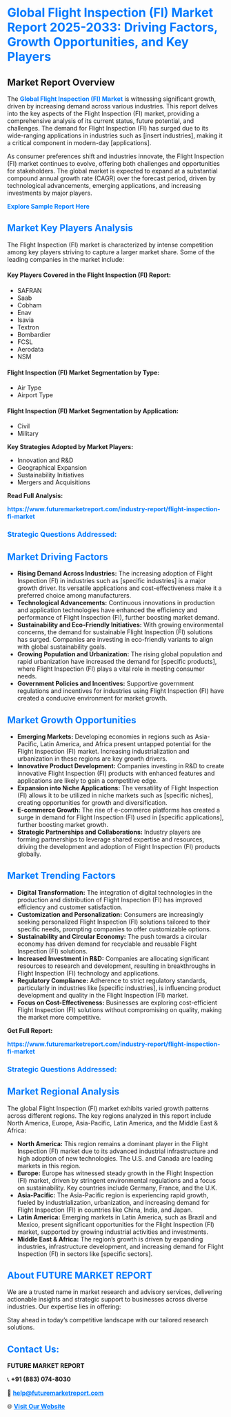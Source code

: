 <h1 style="color: #007BFF;">Global Flight Inspection (FI) Market Report 2025-2033: Driving Factors, Growth Opportunities, and Key Players</h1>

<section id="overview">
<h2>Market Report Overview</h2>
<p>The <a href="https://www.futuremarketreport.com/industry-report/flight-inspection-fi-market" style="color: #007BFF; text-decoration: none;"><strong>Global Flight Inspection (FI) Market</strong></a> is witnessing significant growth, driven by increasing demand across various industries. This report delves into the key aspects of the Flight Inspection (FI) market, providing a comprehensive analysis of its current status, future potential, and challenges. The demand for Flight Inspection (FI) has surged due to its wide-ranging applications in industries such as [insert industries], making it a critical component in modern-day [applications].</p>
<p>As consumer preferences shift and industries innovate, the Flight Inspection (FI) market continues to evolve, offering both challenges and opportunities for stakeholders. The global market is expected to expand at a substantial compound annual growth rate (CAGR) over the forecast period, driven by technological advancements, emerging applications, and increasing investments by major players.</p>
</section>

<section id="overview">
<p><a href="https://www.futuremarketreport.com/request-sample/reportId=26562" style="color: #007BFF; text-decoration: none;"><strong>Explore Sample Report Here</strong></a></p>
</section>

<section id="key-players">
<h2 style="color: #007BFF;">Market Key Players Analysis</h2>
<p>The Flight Inspection (FI) market is characterized by intense competition among key players striving to capture a larger market share. Some of the leading companies in the market include:</p>
<h4>Key Players Covered in the Flight Inspection (FI) Report:</h4>
<ul><li>SAFRAN</li><li>Saab</li><li>Cobham</li><li>Enav</li><li>Isavia</li><li>Textron</li><li>Bombardier</li><li>FCSL</li><li>Aerodata</li><li>NSM</li></ul>
<h4>Flight Inspection (FI) Market Segmentation by Type:</h4>
<ul><li>Air Type</li><li>Airport Type</li></ul>

<h4>Flight Inspection (FI) Market Segmentation by Application:</h4>
<ul><li>Civil</li><li>Military</li></ul>
<p><strong>Key Strategies Adopted by Market Players:</strong></p>
<ul>
<li>Innovation and R&D</li>
<li>Geographical Expansion</li>
<li>Sustainability Initiatives</li>
<li>Mergers and Acquisitions</li>
</ul>
</section>

<section>
<p><strong>Read Full Analysis: </strong></p><a href="https://www.futuremarketreport.com/industry-report/flight-inspection-fi-market" style="color: #007BFF; text-decoration: none;"><strong>https://www.futuremarketreport.com/industry-report/flight-inspection-fi-market</strong></a>
<h3 style="color: #007BFF;">Strategic Questions Addressed:</h3>
</section>

<section id="driving-factors">
<h2 style="color: #007BFF;">Market Driving Factors</h2>
<ul>
<li><strong>Rising Demand Across Industries:</strong> The increasing adoption of Flight Inspection (FI) in industries such as [specific industries] is a major growth driver. Its versatile applications and cost-effectiveness make it a preferred choice among manufacturers.</li>
<li><strong>Technological Advancements:</strong> Continuous innovations in production and application technologies have enhanced the efficiency and performance of Flight Inspection (FI), further boosting market demand.</li>
<li><strong>Sustainability and Eco-Friendly Initiatives:</strong> With growing environmental concerns, the demand for sustainable Flight Inspection (FI) solutions has surged. Companies are investing in eco-friendly variants to align with global sustainability goals.</li>
<li><strong>Growing Population and Urbanization:</strong> The rising global population and rapid urbanization have increased the demand for [specific products], where Flight Inspection (FI) plays a vital role in meeting consumer needs.</li>
<li><strong>Government Policies and Incentives:</strong> Supportive government regulations and incentives for industries using Flight Inspection (FI) have created a conducive environment for market growth.</li>
</ul>
</section>

<section id="growth-opportunities">
<h2 style="color: #007BFF;">Market Growth Opportunities</h2>
<ul>
<li><strong>Emerging Markets:</strong> Developing economies in regions such as Asia-Pacific, Latin America, and Africa present untapped potential for the Flight Inspection (FI) market. Increasing industrialization and urbanization in these regions are key growth drivers.</li>
<li><strong>Innovative Product Development:</strong> Companies investing in R&D to create innovative Flight Inspection (FI) products with enhanced features and applications are likely to gain a competitive edge.</li>
<li><strong>Expansion into Niche Applications:</strong> The versatility of Flight Inspection (FI) allows it to be utilized in niche markets such as [specific niches], creating opportunities for growth and diversification.</li>
<li><strong>E-commerce Growth:</strong> The rise of e-commerce platforms has created a surge in demand for Flight Inspection (FI) used in [specific applications], further boosting market growth.</li>
<li><strong>Strategic Partnerships and Collaborations:</strong> Industry players are forming partnerships to leverage shared expertise and resources, driving the development and adoption of Flight Inspection (FI) products globally.</li>
</ul>
</section>

<section id="trending-factors">
<h2 style="color: #007BFF;">Market Trending Factors</h2>
<ul>
<li><strong>Digital Transformation:</strong> The integration of digital technologies in the production and distribution of Flight Inspection (FI) has improved efficiency and customer satisfaction.</li>
<li><strong>Customization and Personalization:</strong> Consumers are increasingly seeking personalized Flight Inspection (FI) solutions tailored to their specific needs, prompting companies to offer customizable options.</li>
<li><strong>Sustainability and Circular Economy:</strong> The push towards a circular economy has driven demand for recyclable and reusable Flight Inspection (FI) solutions.</li>
<li><strong>Increased Investment in R&D:</strong> Companies are allocating significant resources to research and development, resulting in breakthroughs in Flight Inspection (FI) technology and applications.</li>
<li><strong>Regulatory Compliance:</strong> Adherence to strict regulatory standards, particularly in industries like [specific industries], is influencing product development and quality in the Flight Inspection (FI) market.</li>
<li><strong>Focus on Cost-Effectiveness:</strong> Businesses are exploring cost-efficient Flight Inspection (FI) solutions without compromising on quality, making the market more competitive.</li>
</ul>
</section>

<section>
<p><strong>Get Full Report: </strong></p><a href="https://www.futuremarketreport.com/industry-report/flight-inspection-fi-market" style="color: #007BFF; text-decoration: none;"><strong>https://www.futuremarketreport.com/industry-report/flight-inspection-fi-market</strong></a>
<h3 style="color: #007BFF;">Strategic Questions Addressed:</h3>
</section>


<section id="regional-analysis">
<h2 style="color: #007BFF;">Market Regional Analysis</h2>
<p>The global Flight Inspection (FI) market exhibits varied growth patterns across different regions. The key regions analyzed in this report include North America, Europe, Asia-Pacific, Latin America, and the Middle East & Africa:</p>
<ul>
<li><strong>North America:</strong> This region remains a dominant player in the Flight Inspection (FI) market due to its advanced industrial infrastructure and high adoption of new technologies. The U.S. and Canada are leading markets in this region.</li>
<li><strong>Europe:</strong> Europe has witnessed steady growth in the Flight Inspection (FI) market, driven by stringent environmental regulations and a focus on sustainability. Key countries include Germany, France, and the U.K.</li>
<li><strong>Asia-Pacific:</strong> The Asia-Pacific region is experiencing rapid growth, fueled by industrialization, urbanization, and increasing demand for Flight Inspection (FI) in countries like China, India, and Japan.</li>
<li><strong>Latin America:</strong> Emerging markets in Latin America, such as Brazil and Mexico, present significant opportunities for the Flight Inspection (FI) market, supported by growing industrial activities and investments.</li>
<li><strong>Middle East & Africa:</strong> The region’s growth is driven by expanding industries, infrastructure development, and increasing demand for Flight Inspection (FI) in sectors like [specific sectors].</li>
</ul>
</section>

<footer>
<h2 style="color: #007BFF;">About FUTURE MARKET REPORT</h2>
<p>We are a trusted name in market research and advisory services, delivering actionable insights and strategic support to businesses across diverse industries. Our expertise lies in offering:</p>

<p>Stay ahead in today’s competitive landscape with our tailored research solutions.</p>

<h2 style="color: #007BFF;">Contact Us:</h2>
<p><strong>FUTURE MARKET REPORT</strong></p>
<p>📞 <strong>+91 (883) 074-8030</strong></p>
<p>📧 <strong><a href="mailto:help@futuremarketreport.com" style="color: #007BFF;">help@futuremarketreport.com</a></strong></p>
<p>🌐 <strong><a href="https://www.futuremarketreport.com/" style="color: #007BFF;">Visit Our Website</a></strong></p>
</footer>